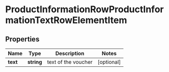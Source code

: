 # ProductInformationRowProductInformationTextRowElementItem

## Properties

| Name | Type | Description | Notes |
|------------ | ------------- | ------------- | -------------|
**text** | **string** | text of the voucher |[optional]|